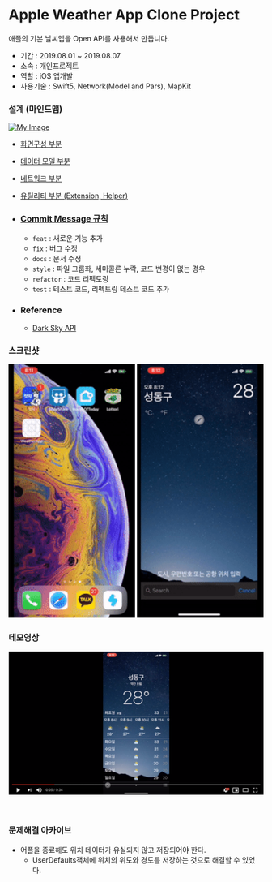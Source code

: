 # Apple Weather App Clone Project
애플의 기본 날씨앱을 Open API를 사용해서 만듭니다. <br>
* 기간 : 2019.08.01 ~ 2019.08.07
* 소속 : 개인프로젝트
* 역할 : iOS 앱개발
* 사용기술 : Swift5, Network(Model and Pars), MapKit

### 설계 (마인드맵)
<a href="https://github.com/changSic/LottoriApp/files/3479876/Design_All.pdf" target="_blank"><img src="https://user-images.githubusercontent.com/38423205/62675911-edcf2080-b9e3-11e9-962a-4d0fa2379793.png" alt="My Image" width="1000"></a>
  * [화면구성 부분](https://github.com/changSic/LottoriApp/files/3479875/Design_Weather.pdf)
  * [데이터 모델 부분](https://github.com/changSic/LottoriApp/files/3479873/Design_DataModel.pdf)
  * [네트워크 부분](https://github.com/changSic/LottoriApp/files/3479874/Design_Service.pdf)
  * [유틸리티 부분 (Extension, Helper)](https://github.com/changSic/LottoriApp/files/3479872/Design_Uitility.pdf)

* ### [Commit Message 규칙](https://changsic.github.io/CommitMessage/)
  * `feat` : 새로운 기능 추가
  * `fix` : 버그 수정
  * `docs` : 문서 수정
  * `style` : 파일 그룹화, 세미콜론 누락, 코드 변경이 없는 경우
  * `refactor` : 코드 리펙토링
  * `test` : 테스트 코드, 리펙토링 테스트 코드 추가

* ### Reference
  * [Dark Sky API](https://darksky.net/dev/docs)

### 스크린샷

<a href="/assets/demo_main.gif" target="_blank"><img src="/assets/demo_main.gif" alt="My Image" width="250"></a>   <a href="/assets/demo_selectWeather.gif" target="_blank"><img src="/assets/demo_selectWeather.gif" alt="My Image" width="250"></a>

### 데모영상
<a href="https://youtu.be/E242bRSGF2c" target="_blank"><img src="/assets/thumnail.png"></a>

<br>

### 문제해결 아카이브
* 어플을 종료해도 위치 데이터가 유실되지 않고 저장되어야 한다.
  * UserDefaults객체에 위치의 위도와 경도를 저장하는 것으로 해결할 수 있었다.
